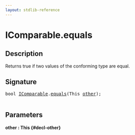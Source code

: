 ```yaml
---
layout: stdlib-reference
---
```


# IComparable\.equals

## Description

Returns true if two values of the conforming type are equal.




## Signature 

<pre>
<span class="code_keyword">bool</span> <a href="/stdlib-reference/interfaces/icomparable-01/index" class="code_type">IComparable</a>.<a href="/stdlib-reference/interfaces/icomparable-01/equals">equals</a>(<span class="code_keyword">This</span> <a href="/stdlib-reference/interfaces/icomparable-01/equals#decl-other" class="code_param">other</a>);

</pre>

## Parameters

#### other  : This {#decl-other}

